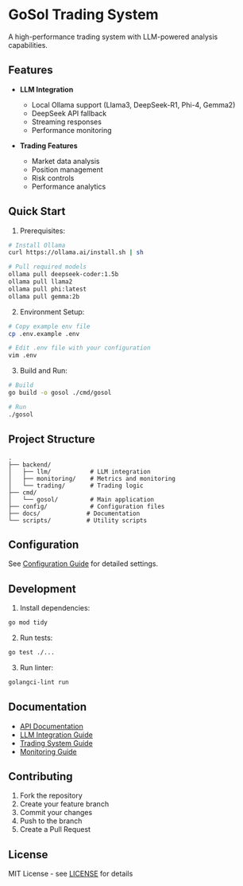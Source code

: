 # GoSol Trading System

A high-performance trading system with LLM-powered analysis capabilities.

## Features

- **LLM Integration**
  - Local Ollama support (Llama3, DeepSeek-R1, Phi-4, Gemma2)
  - DeepSeek API fallback
  - Streaming responses
  - Performance monitoring

- **Trading Features**
  - Market data analysis
  - Position management
  - Risk controls
  - Performance analytics

## Quick Start

1. Prerequisites:
```bash
# Install Ollama
curl https://ollama.ai/install.sh | sh

# Pull required models
ollama pull deepseek-coder:1.5b
ollama pull llama2
ollama pull phi:latest
ollama pull gemma:2b
```

2. Environment Setup:
```bash
# Copy example env file
cp .env.example .env

# Edit .env file with your configuration
vim .env
```

3. Build and Run:
```bash
# Build
go build -o gosol ./cmd/gosol

# Run
./gosol
```

## Project Structure

```
.
├── backend/
│   ├── llm/           # LLM integration
│   ├── monitoring/    # Metrics and monitoring
│   └── trading/       # Trading logic
├── cmd/
│   └── gosol/         # Main application
├── config/            # Configuration files
├── docs/             # Documentation
└── scripts/          # Utility scripts
```

## Configuration

See [Configuration Guide](docs/configuration.md) for detailed settings.

## Development

1. Install dependencies:
```bash
go mod tidy
```

2. Run tests:
```bash
go test ./...
```

3. Run linter:
```bash
golangci-lint run
```

## Documentation

- [API Documentation](docs/api.md)
- [LLM Integration Guide](docs/llm.md)
- [Trading System Guide](docs/trading.md)
- [Monitoring Guide](docs/monitoring.md)

## Contributing

1. Fork the repository
2. Create your feature branch
3. Commit your changes
4. Push to the branch
5. Create a Pull Request

## License

MIT License - see [LICENSE](LICENSE) for details

